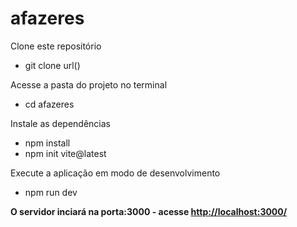 <h1> afazeres </h1>

<p> Clone este repositório </p>
<ul>
  <li>git clone url(<https://github.com/Tklao/afazeres.git>)</li>
    </ul>

<p> Acesse a pasta do projeto no terminal </p>
 <ul>
  <li>cd afazeres </li>
  </ul>

<p> Instale as dependências</p>
<ul>
  <li>npm install</li>
<li>npm init vite@latest</li>
  </ul>


<p>Execute a aplicação em modo de desenvolvimento</p>
<ul>
  <li>npm run dev</li>
  </ul>

<strong> O servidor inciará na porta:3000 - acesse <http://localhost:3000/> </strong>
